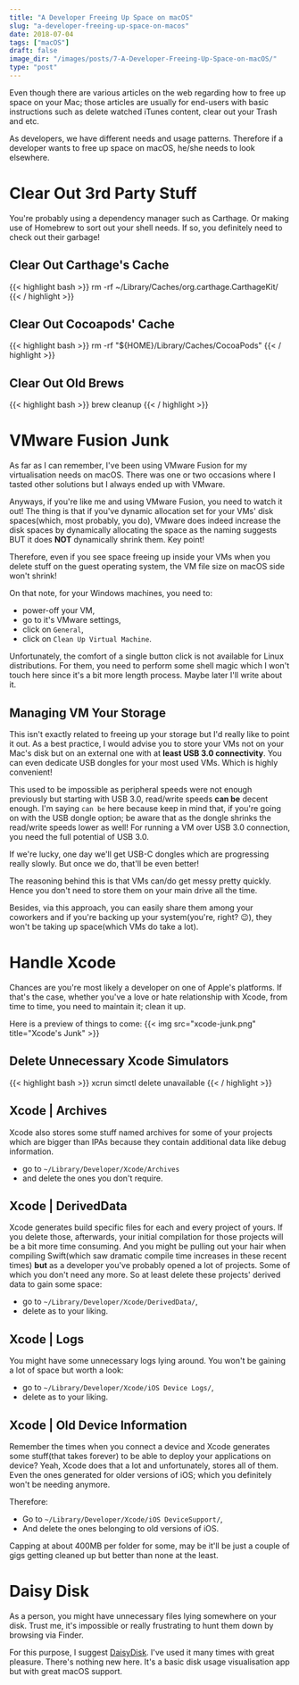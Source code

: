 ```yaml
---
title: "A Developer Freeing Up Space on macOS"
slug: "a-developer-freeing-up-space-on-macos"
date: 2018-07-04
tags: ["macOS"]
draft: false
image_dir: "/images/posts/7-A-Developer-Freeing-Up-Space-on-macOS/"
type: "post"
---
```


Even though there are various articles on the web regarding how to free up space on your Mac; those articles are usually for end-users with basic instructions such as delete watched iTunes content, clear out your Trash and etc.

As developers, we have different needs and usage patterns. Therefore if a developer wants to free up space on macOS, he/she needs to look elsewhere.

# Clear Out 3rd Party Stuff
You're probably using a dependency manager such as Carthage. Or making use of Homebrew to sort out your shell needs. If so, you definitely need to check out their garbage!

## Clear Out Carthage's Cache
{{< highlight bash >}}
rm -rf ~/Library/Caches/org.carthage.CarthageKit/
{{< / highlight >}}

## Clear Out Cocoapods' Cache
{{< highlight bash >}}
rm -rf "${HOME}/Library/Caches/CocoaPods"
{{< / highlight >}}

## Clear Out Old Brews
{{< highlight bash >}}
brew cleanup
{{< / highlight >}}

# VMware Fusion Junk
As far as I can remember, I've been using VMware Fusion for my virtualisation needs on macOS. There was one or two occasions where I tasted other solutions but I always ended up with VMware.

Anyways, if you're like me and using VMware Fusion, you need to watch it out! The thing is that if you've dynamic allocation set for your VMs' disk spaces(which, most probably, you do), VMware does indeed increase the disk spaces by dynamically allocating the space as the naming suggests BUT it does **NOT** dynamically shrink them. Key point!

Therefore, even if you see space freeing up inside your VMs when you delete stuff on the guest operating system, the VM file size on macOS side won't shrink!

On that note, for your Windows machines, you need to:

- power-off your VM,
- go to it's VMware settings,
- click on `General`,
- click on `Clean Up Virtual Machine`.

Unfortunately, the comfort of a single button click is not available for Linux distributions. For them, you need to perform some shell magic which I won't touch here since it's a bit more length process. Maybe later I'll write about it.

## Managing VM Your Storage
This isn't exactly related to freeing up your storage but I'd really like to point it out. As a best practice, I would advise you to store your VMs not on your Mac's disk but on an external one with at **least USB 3.0 connectivity**. You can even dedicate USB dongles for your most used VMs. Which is highly convenient!

This used to be impossible as peripheral speeds were not enough previously but starting with USB 3.0, read/write speeds **can be** decent enough. I'm saying `can be` here because keep in mind that, if you're going on with the USB dongle option; be aware that as the dongle shrinks the read/write speeds lower as well! For running a VM over USB 3.0 connection, you need the full potential of USB 3.0.

If we're lucky, one day we'll get USB-C dongles which are progressing really slowly. But once we do, that'll be even better!

The reasoning behind this is that VMs can/do get messy pretty quickly. Hence you don't need to store them on your main drive all the time.

Besides, via this approach, you can easily share them among your coworkers and if you're backing up your system(you're, right? 😉), they won't be taking up space(which VMs do take a lot).

# Handle Xcode
Chances are you're most likely a developer on one of Apple's platforms. If that's the case, whether you've a love or hate relationship with Xcode, from time to time, you need to maintain it; clean it up.

Here is a preview of things to come:
{{< img src="xcode-junk.png" title="Xcode's Junk" >}}

## Delete Unnecessary Xcode Simulators
{{< highlight bash >}}
xcrun simctl delete unavailable
{{< / highlight >}}

## Xcode | Archives
Xcode also stores some stuff named archives for some of your projects which are bigger than IPAs because they contain additional data like debug information.

- go to `~/Library/Developer/Xcode/Archives`
- and delete the ones you don't require.

## Xcode | DerivedData
Xcode generates build specific files for each and every project of yours. If you delete those, afterwards, your initial compilation for those projects will be a bit more time consuming. And you might be pulling out your hair when compiling  Swift(which saw dramatic compile time increases in these recent times) **but** as a developer you've probably opened a lot of projects. Some of which you don't need any more. So at least delete these projects' derived data to gain some space:

- go to `~/Library/Developer/Xcode/DerivedData/`,
- delete as to your liking.

## Xcode | Logs
You might have some unnecessary logs lying around. You won't be gaining a lot of space but worth a look:

- go to `~/Library/Developer/Xcode/iOS Device Logs/`,
- delete as to your liking.

## Xcode | Old Device Information
Remember the times when you connect a device and Xcode generates some stuff(that takes forever) to be able to deploy your applications on device? Yeah, Xcode does that a lot and unfortunately, stores all of them. Even the ones generated for older versions of iOS; which you definitely won't be needing anymore.

Therefore:

- Go to `~/Library/Developer/Xcode/iOS DeviceSupport/`,
- And delete the ones belonging to old versions of iOS.

Capping at about 400MB per folder for some, may be it'll be just a couple of gigs getting cleaned up but better than none at the least.

# Daisy Disk
As a person, you might have unnecessary files lying somewhere on your disk. Trust me, it's impossible or really frustrating to hunt them down by browsing via Finder.

For this purpose, I suggest [DaisyDisk](http://daisydiskapp.com). I've used it many times with great pleasure. There's nothing new here. It's a basic disk usage visualisation app but with great macOS support.